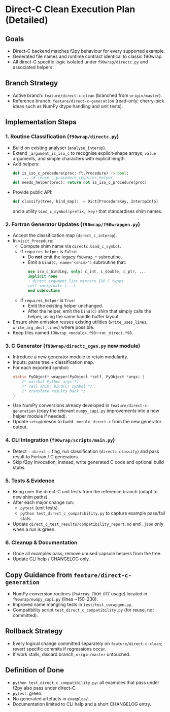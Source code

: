 # Direct-C Clean Execution Plan (Detailed)

## Goals
- Direct-C backend matches f2py behaviour for every supported example.
- Generated file names and runtime contract identical to classic f90wrap.
- All direct-C specific logic isolated under `f90wrap/directc.py` and associated helpers.

## Branch Strategy
- Active branch: `feature/direct-c-clean` (branched from `origin/master`).
- Reference branch: `feature/direct-c-generation` (read-only; cherry-pick ideas such as NumPy dtype handling and unit tests).

## Implementation Steps

### 1. Routine Classification (`f90wrap/directc.py`)
- Build on existing analyser (`analyse_interop`).
- Extend `_argument_is_iso_c` to recognise explicit-shape arrays, `value` arguments, and simple characters with explicit length.
- Add helpers:
  ```python
  def is_iso_c_procedure(proc: ft.Procedure) -> bool:
      ...  # reuse `_procedure_requires_helper`
  def needs_helper(proc): return not is_iso_c_procedure(proc)
  ```
- Provide public API:
  ```python
  def classify(tree, kind_map): -> Dict[ProcedureKey, InteropInfo]
  ```
  and a utility `bind_c_symbol(prefix, key)` that standardises shim names.

### 2. Fortran Generator Updates (`f90wrap/f90wrapgen.py`)
- Accept the classification map (`direct_c_interop`).
- In `visit_Procedure`:
  - Compute shim name via `directc.bind_c_symbol`.
  - If `requires_helper` is `False`:
    * Do **not** emit the legacy `f90wrap_*` subroutine.
    * Emit a `bind(C, name='<shim>')` subroutine that:
      ```fortran
      use iso_c_binding, only: c_int, c_double, c_ptr, ...
      implicit none
      ! direct argument list mirrors ISO C types
      call <original> (...)
      end subroutine
      ```
  - If `requires_helper` is `True`:
    * Emit the existing helper unchanged.
    * After the helper, emit the `bind(C)` shim that simply calls the helper, using the same handle buffer layout.
- Ensure shim emission reuses existing utilities (`write_uses_lines`, `write_arg_decl_lines`) where possible.
- Keep files named `f90wrap_<module>.f90`—no `_direct.f90`.

### 3. C Generator (`f90wrap/directc_cgen.py` new module)
- Introduce a new generator module to retain modularity.
- Inputs: parse tree + classification map.
- For each exported symbol:
  ```c
  static PyObject* wrapper(PyObject *self, PyObject *args) {
      /* marshal Python args */
      /* call shim: bind(C) symbol */
      /* translate results back */
  }
  ```
- Use NumPy conversions already developed in `feature/direct-c-generation` (copy the relevant `numpy_capi.py` improvements into a new helper module if needed).
- Update `setup`/meson to build `_module_direct.c` from the new generator output.

### 4. CLI Integration (`f90wrap/scripts/main.py`)
- Detect `--direct-c` flag, run classification (`directc.classify`) and pass result to Fortran / C generators.
- Skip f2py invocation; instead, write generated C code and optional build stubs.

### 5. Tests & Evidence
- Bring over the direct-C unit tests from the reference branch (adapt to new shim paths).
- After each major change run:
  - `pytest` (unit tests).
  - `python test_direct_c_compatibility.py` to capture example pass/fail stats.
- Update `direct_c_test_results/compatibility_report.md` and `.json` only when a run is green.

### 6. Cleanup & Documentation
- Once all examples pass, remove unused capsule helpers from the tree.
- Update CLI help / CHANGELOG only.

## Copy Guidance from `feature/direct-c-generation`
- NumPy conversion routines (`PyArray_FROM_OTF` usage) located in `f90wrap/numpy_capi.py` (lines ~150–230).
- Improved name mangling tests in `test/test_cwrapgen.py`.
- Compatibility script `test_direct_c_compatibility.py` (for reuse, not committed).

## Rollback Strategy
- Every logical change committed separately on `feature/direct-c-clean`; revert specific commits if regressions occur.
- If work stalls, discard branch; `origin/master` untouched.

## Definition of Done
- `python test_direct_c_compatibility.py`: all examples that pass under f2py also pass under direct-C.
- `pytest`: green.
- No generated artefacts in `examples/`.
- Documentation limited to CLI help and a short CHANGELOG entry.
